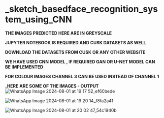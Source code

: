# _sketch_basedface_recognition_system_using_CNN

**THE IMAGES PREDICTED HERE ARE IN GREYSCALE**

**JUPYTER NOTEBOOK IS REQUIRED AND CUSK DATASETS AS WELL**

**DOWNLOAD THE DATASETS FROM CUSK OR ANY OTHER WEBSITE**

**WE HAVE USED CNN MODEL , IF REQUIRED GAN OR U-NET MODEL CAN BE IMPLEMENTED**

**FOR COLOUR IMAGES CHANNEL 3 CAN BE USED INSTEAD OF CHANNEL 1**

_**HERE ARE SOME OF THE IMAGES - OUTPUT**
![WhatsApp Image 2024-08-01 at 19 17 52_ef60bede](https://github.com/user-attachments/assets/8fd06580-32d2-4948-9d59-4806a518a7a2)

![WhatsApp Image 2024-08-01 at 19 20 14_f8fa2a41](https://github.com/user-attachments/assets/e886106b-6d08-4be4-9571-cada39d2b6ea)

![WhatsApp Image 2024-08-01 at 20 02 47_54c1940b](https://github.com/user-attachments/assets/b971d38b-67b3-422c-9661-0c79913c0847)
